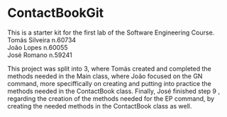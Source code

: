 # ContactBookGit
This is a starter kit for the first lab of the Software Engineering Course.\
Tomás Silveira n.60734\
João Lopes n.60055\
José Romano n.59241

This project was split into 3, where Tomás created and completed the methods needed in the Main class, where João focused on the GN command, more speciffically on creating and putting into practice the methods needed in the ContactBook class. Finally, José finished step 9 , regarding the creation of the methods needed for the EP command, by creating the needed methods in the ContactBook class as well.
